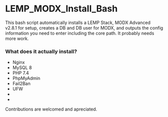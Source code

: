 <div class"center">
    <h1>LEMP_MODX_Install_Bash</h1>
</div>
<p>
    This bash script automatically installs a LEMP Stack, MODX Advanced v2.8.1 for setup, creates a DB and DB user for MODX, and outputs the config information you need to enter including the core path. It probably needs more work.
</p>
<h3>What does it actually install?</h3>
<ul>
    <li>Nginx</li>
    <li>MySQL 8</li>
    <li>PHP 7.4</li>
    <li>PhpMyAdmin</li>
    <li>Fail2Ban</li>
    <li>UFW</li>
    <li></li>
    <li></li>
</ul>
<p>Contributions are welcomed and apreciated.</p>
